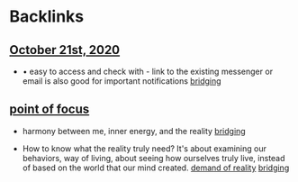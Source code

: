 
# Backlinks
## [October 21st, 2020](<October 21st, 2020.md>)
- •	easy to access and check with - link to the existing messenger or email is also good for important notifications [bridging](<bridging.md>)

## [point of focus](<point of focus.md>)
- harmony between me, inner energy, and the reality [bridging](<bridging.md>)

- How to know what the reality truly need? It's about examining our behaviors, way of living, about seeing how ourselves truly live, instead of based on the world that our mind created. [demand of reality](<demand of reality.md>) [bridging](<bridging.md>)

